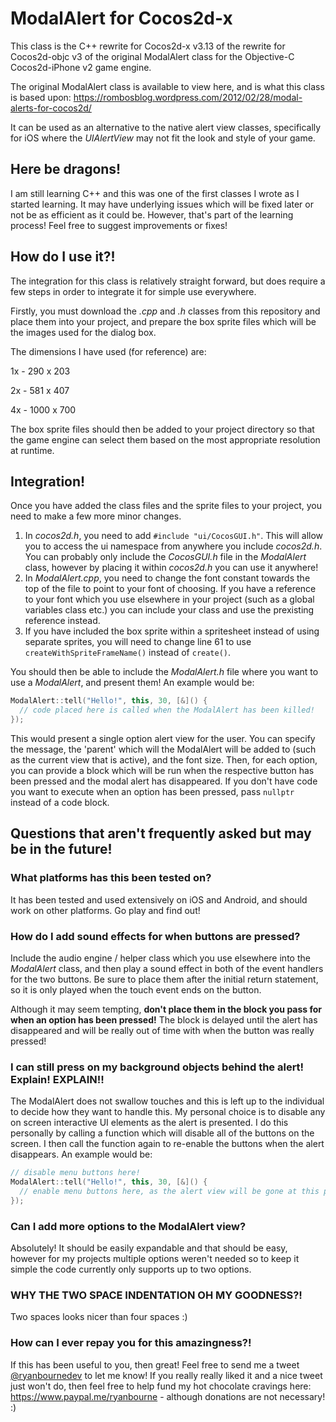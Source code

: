 # ModalAlert for Cocos2d-x

This class is the C++ rewrite for Cocos2d-x v3.13 of the rewrite for Cocos2d-objc v3 of the original ModalAlert class for the Objective-C Cocos2d-iPhone v2 game engine.

The original ModalAlert class is available to view here, and is what this class is based upon: https://rombosblog.wordpress.com/2012/02/28/modal-alerts-for-cocos2d/

It can be used as an alternative to the native alert view classes, specifically for iOS where the *UIAlertView* may not fit the look and style of your game.

## Here be dragons!

I am still learning C++ and this was one of the first classes I wrote as I started learning. It may have underlying issues which will be fixed later or not be as efficient as it could be. However, that's part of the learning process! Feel free to suggest improvements or fixes!

## How do I use it?!

The integration for this class is relatively straight forward, but does require a few steps in order to integrate it for simple use everywhere.

Firstly, you must download the *.cpp* and *.h* classes from this repository and place them into your project, and prepare the box sprite files which will be the images used for the dialog box.

The dimensions I have used (for reference) are:

  1x - 290 x 203
  
  2x - 581 x 407
  
  4x - 1000 x 700
  
The box sprite files should then be added to your project directory so that the game engine can select them based on the most appropriate resolution at runtime.

## Integration!

Once you have added the class files and the sprite files to your project, you need to make a few more minor changes.

  1. In *cocos2d.h*, you need to add `#include "ui/CocosGUI.h"`. This will allow you to access the ui namespace from anywhere you include *cocos2d.h*. You can probably only include the *CocosGUI.h* file in the *ModalAlert* class, however by placing it within *cocos2d.h* you can use it anywhere!
  2. In *ModalAlert.cpp*, you need to change the font constant towards the top of the file to point to your font of choosing. If you have a reference to your font which you use elsewhere in your project (such as a global variables class etc.) you can include your class and use the prexisting reference instead.
  3. If you have included the box sprite within a spritesheet instead of using separate sprites, you will need to change line 61 to use `createWithSpriteFrameName()` instead of `create()`.
  
You should then be able to include the *ModalAlert.h* file where you want to use a *ModalAlert*, and present them! An example would be:

```cpp
ModalAlert::tell("Hello!", this, 30, [&]() {
  // code placed here is called when the ModalAlert has been killed!
});
```

This would present a single option alert view for the user. You can specify the message, the 'parent' which will the ModalAlert will be added to (such as the current view that is active), and the font size. Then, for each option, you can provide a block which will be run when the respective button has been pressed and the modal alert has disappeared. If you don't have code you want to execute when an option has been pressed, pass `nullptr` instead of a code block.

## Questions that aren't frequently asked but may be in the future!

### What platforms has this been tested on?

It has been tested and used extensively on iOS and Android, and should work on other platforms. Go play and find out!

### How do I add sound effects for when buttons are pressed?

Include the audio engine / helper class which you use elsewhere into the *ModalAlert* class, and then play a sound effect in both of the event handlers for the two buttons. Be sure to place them after the initial return statement, so it is only played when the touch event ends on the button.

Although it may seem tempting, **don't place them in the block you pass for when an option has been pressed!** The block is delayed until the alert has disappeared and will be really out of time with when the button was really pressed!

### I can still press on my background objects behind the alert! Explain! EXPLAIN!!

The ModalAlert does not swallow touches and this is left up to the individual to decide how they want to handle this. My personal choice is to disable any on screen interactive UI elements as the alert is presented. I do this personally by calling a function which will disable all of the buttons on the screen. I then call the function again to re-enable the buttons when the alert disappears. An example would be:

```cpp
// disable menu buttons here!
ModalAlert::tell("Hello!", this, 30, [&]() {
  // enable menu buttons here, as the alert view will be gone at this point!
});
```

### Can I add more options to the ModalAlert view?

Absolutely! It should be easily expandable and that should be easy, however for my projects multiple options weren't needed so to keep it simple the code currently only supports up to two options.

### WHY THE TWO SPACE INDENTATION OH MY GOODNESS?!

Two spaces looks nicer than four spaces :)

### How can I ever repay you for this amazingness?!

If this has been useful to you, then great! Feel free to send me a tweet [@ryanbournedev](https://twitter.com/ryanbournedev) to let me know! If you really really liked it and a nice tweet just won't do, then feel free to help fund my hot chocolate cravings here: https://www.paypal.me/ryanbourne - although donations are not necessary! :) 
